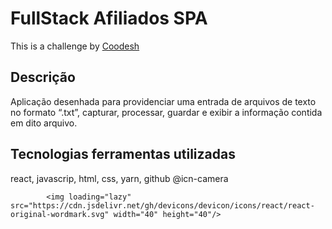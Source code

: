 # FullStack Afiliados SPA

This is a challenge by [Coodesh](https://coodesh.com/)

## Descrição

Aplicação desenhada para providenciar uma entrada de arquivos de texto no formato “.txt”, capturar, processar, guardar e exibir a informação contida em dito arquivo.

## Tecnologias ferramentas utilizadas

react, javascrip, html, css, yarn, github
@icn-camera
<i class="fa-brands fa-react"></i>

            <img loading="lazy" src="https://cdn.jsdelivr.net/gh/devicons/devicon/icons/react/react-original-wordmark.svg" width="40" height="40"/>
